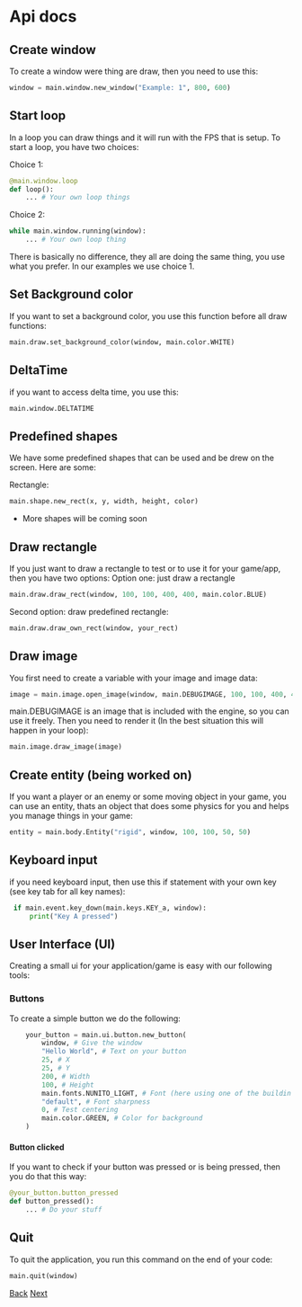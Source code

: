 # Api docs

## Create window

To create a window were thing are draw, then you need to use this:

```python
window = main.window.new_window("Example: 1", 800, 600)
```

## Start loop

In a loop you can draw things and it will run with the FPS that is setup. To start a loop, you have two choices:

Choice 1:

```python
@main.window.loop
def loop():
    ... # Your own loop things
```

Choice 2:

```python
while main.window.running(window):
    ... # Your own loop thing

```

There is basically no difference, they all are doing the same thing, you use what you prefer. In our examples we use choice 1.

## Set Background color

If you want to set a background color, you use this function before all draw functions:

```python
main.draw.set_background_color(window, main.color.WHITE)
```

## DeltaTime

if you want to access delta time, you use this:

```python
main.window.DELTATIME
```

## Predefined shapes

We have some predefined shapes that can be used and be drew on the screen. Here are some:

Rectangle:

```python
main.shape.new_rect(x, y, width, height, color)
```

- More shapes will be coming soon

## Draw rectangle

If you just want to draw a rectangle to test or to use it for your game/app, then you have two options:
Option one: just draw a rectangle

```python
main.draw.draw_rect(window, 100, 100, 400, 400, main.color.BLUE)
```

Second option: draw predefined rectangle:

```python
main.draw.draw_own_rect(window, your_rect)
```

## Draw image

You first need to create a variable with your image and image data:

```python
image = main.image.open_image(window, main.DEBUGIMAGE, 100, 100, 400, 400)
```

main.DEBUGIMAGE is an image that is included with the engine, so you can use it freely.
Then you need to render it (In the best situation this will happen in your loop):

```python
main.image.draw_image(image)
```

## Create entity (being worked on)

If you want a player or an enemy or some moving object in your game, you can use an entity, thats an object that does some physics for you
and helps you manage things in your game:

```python
entity = main.body.Entity("rigid", window, 100, 100, 50, 50)
```

## Keyboard input

if you need keyboard input, then use this if statement with your own key (see key tab for all key names):

```python
 if main.event.key_down(main.keys.KEY_a, window):
     print("Key A pressed")
```

## User Interface (UI)

Creating a small ui for your application/game is easy with our following tools:

### Buttons

To create a simple button we do the following:

```python
    your_button = main.ui.button.new_button(
        window, # Give the window
        "Hello World", # Text on your button
        25, # X
        25, # Y
        200, # Width
        100, # Height
        main.fonts.NUNITO_LIGHT, # Font (here using one of the buildin fonts)
        "default", # Font sharpness
        0, # Test centering
        main.color.GREEN, # Color for background
    )
```

#### Button clicked

If you want to check if your button was pressed or is being pressed, then you do that this way:

```python
@your_button.button_pressed
def button_pressed():
    ... # Do your stuff
```

## Quit

To quit the application, you run this command on the end of your code:

```python
main.quit(window)
```

[Back](wiki.md)
[Next](color_api.md)
